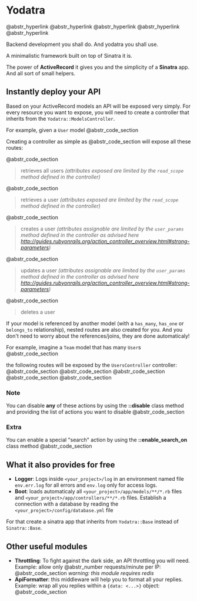# Yodatra 

@abstr_hyperlink @abstr_hyperlink @abstr_hyperlink @abstr_hyperlink @abstr_hyperlink 

Backend development you shall do. And yodatra you shall use.

A minimalistic framework built on top of Sinatra it is.

The power of __ActiveRecord__ it gives you and the simplicity of a __Sinatra__ app. And all sort of small helpers.

## Instantly deploy your API

Based on your ActiveRecord models an API will be exposed very simply. For every resource you want to expose, you will need to create a controller that inherits from the `Yodatra::ModelsController`.

For example, given a `User` model @abstr_code_section 

Creating a controller as simple as @abstr_code_section will expose all these routes:

@abstr_code_section 

> retrieves all users _(attributes exposed are limited by the `read_scope` method defined in the controller)_

@abstr_code_section 

> retrieves a user _(attributes exposed are limited by the `read_scope` method defined in the controller)_

@abstr_code_section 

> creates a user _(attributes assignable are limited by the `user_params` method defined in the controller as advised here http://guides.rubyonrails.org/action_controller_overview.html#strong-parameters)_

@abstr_code_section 

> updates a user _(attributes assignable are limited by the `user_params` method defined in the controller as advised here http://guides.rubyonrails.org/action_controller_overview.html#strong-parameters)_

@abstr_code_section 

> deletes a user

If your model is referenced by another model (with a `has_many`, `has_one` or `belongs_to` relationship), nested routes are also created for you. And you don't need to worry about the references/joins, they are done automaticaly!

For example, imagine a `Team` model that has many `User`s @abstr_code_section 

the following routes will be exposed by the `UsersController` controller: @abstr_code_section @abstr_code_section @abstr_code_section @abstr_code_section @abstr_code_section 

### Note

You can disable __any__ of these actions by using the __::disable__ class method and providing the list of actions you want to disable @abstr_code_section 

### Extra

You can enable a special "search" action by using the __::enable_search_on__ class method @abstr_code_section 

## What it also provides for free

  * __Logger__: Logs inside `<your_project>/log` in an environment named file `env.err.log` for all errors and `env.log` only for access logs.
  * __Boot__: loads automaticaly all `<your_project>/app/models/**/*.rb` files and `<your_project>/app/controllers/**/*.rb` files. Establish a connection with a database by reading the `<your_project>/config/database.yml` file 



For that create a sinatra app that inherits from `Yodatra::Base` instead of `Sinatra::Base`.

## Other useful modules

  * __Throttling__: To fight against the dark side, an API throttling you will need. Example: allow only @abstr_number requests/minute per IP: @abstr_code_section _warning: this module requires redis_
  * __ApiFormatter__: this middleware will help you to format all your replies. Example: wrap all you replies within a `{data: <...>}` object: @abstr_code_section 


